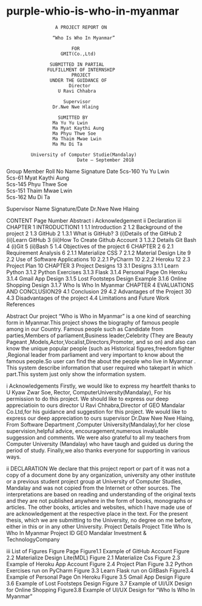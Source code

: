 # purple-whio-is-who-in-myanmar

                      A PROJECT REPORT ON
                      
                     “Who Is Who In Myanmar”
                     
                            FOR
                        GMIT(Co.,Ltd)
                        
                    SUBMITTED IN PARTIAL
                   FULFILLMENT OF INTERNSHIP
                            PROJECT
                    UNDER THE GUIDANCE OF
                           Director
                       U Ravi Chhabra
                       
                         Supervisor
                     Dr.Nwe Nwe Hlaing
                     
                       SUMITTED BY
                     Ma Yu Yu Lwin
                     Ma Myat Kaythi Aung
                     Ma Phyu Thwe Soe
                     Ma Thaim Mwae Lwin
                     Ma Mu Di Ta
                     
             University of Computer Studie(Mandalay)
                              Date – September 2018

Group Member
Roll No	Name	Signature	Date
5cs-160	Yu Yu Lwin		
5cs-61	Myat Kaythi Aung		
5cs-145	Phyu Thwe Soe		
5cs-151	Thaim Mwae Lwin		
5cs-162	Mu Di Ta		

Supervisor Name                                      Signature/Date
Dr.Nwe Nwe Hlaing



















CONTENT
Page Number
Abstract   		i
Acknowledgement		ii
Declaration	                iii
CHAPTER 1             INTRODUCTION1                       1
1.1      Introduction                                                              2
1.2      Background of the project                                         2
1.3      GitHub                                                                       2
1.3.1 What is GitHub?		                              3
(i)Details of the GitHub                                    2
(ii)Learn GitHub                                               3
(iii)How To Create Github Account                3
1.3.2 Details Git Bash                                               4
(i)Git            							    5
(ii)Bash                                                             5
1.4      Objectives of the project 				            6
CHAPTER 2                                  6
2.1     Requirement Analysis                                              6
2.1.1 Materialize CSS                           7
2.1.2 Material Design Lite                    9
2.2    Use of Software Applications                10
2.2.1 PyCharm                                       10
2.2.2 Heroku                                         12
2.3   Project Plan                                     10
CHAPTER 3      Project Designs                                  13
3.1 Designs
3.1.1 Learn Python
3.1.2 Python Exercises
3.1.3 Flask
3.1.4 Personal Page On Heroku
3.1.4 Gmail App Design
3.1.5 Lost Footsteps Design Example
3.1.6 Online Shopping Design
3.1.7 Who Is Who In Myanmar
CHAPTER 4   EVALUATIONS AND CONCLUSION29
4.1 Conclusion  29
4.2 Advantages of the Project  30
4.3 Disadvantages of the project
4.4 Limitations and Future Work
References

Abstract
Our project  “Who is Who in Myanmar” is a  one kind of searching  form in Myanmar.This project shows the biography of famous people among in our Country.
Famous people such as Candidate from parties,Members of parliament,Business leader,Celebrity (They are  Beauty Pageant ,Models,Actor,Vocalist,Directors,Promoter, and so on) and also can know the unique popular people (such as Historical figures,freedom fighter ,Regional leader from  parliament and very important to know about the  famous people.So user can find the about the people who live in Myanmar .
This system describe information that user required who takepart in which part.This system just only show the information  system.













i
Acknowledgements
Firstly, we would like to express my heartfelt thanks to  U Kyaw Zwar Soe, Rector, ComputerUniversity(Mandalay), For  his permission to do this project.
We should like to express our deep appreciatioin to ours director  U Ravi Chhabra,Director of GEO Mandalar Co.Ltd,for his guidance and suggestion for this project.
We would like to express our deep appreciation to ours supervisor Dr.Daw Nwe Nwe Hlaing, From Software Department ,Computer University(Mandalay),for her close supervision,helpful advice, encouragement,numerous invaluable suggession and comments.
We were also grateful to all my teachers from Computer University (Mandalay) who have taugh and guided us during the period of study.
Finally,we also thanks everyone for supporting  in various ways.











ii
DECLARATION
We declare that this project report or part of it was not a copy of a document done by any organization, university any other institute or a previous student project group at University of Computer Studies, Mandalay and was not copied from the Internet or other sources.
The interpretations are based on reading and understanding of the original texts and they are not published anywhere in the form of books, monographs or articles. The other books, articles and websites, which I have made use of are acknowledgement at the respective place in the text. For the present thesis, which we are submitting to the University, no degree on me before, either in this or in any other University.
Project Details
Project Title	Who Is Who In Myanmar
Project ID	GEO Mandalar Investment & TechnologyCompany





iii
List of Figures
Figure                                                                        Page
Figure1.1  Example of GitHub Account
Figure 2.2 Materialize Design Lite(MDL)
Figure 2.1 Materialize Css
Figure 2.3 Example of Heroku App Account
Figure 2.4 Project Plan
Figure 3.2 Python Exercises run on PyCharm
Figure 3.3 Learn Flask run on GitBash
Figure3.4 Example of Personal Page On Heroku
Figure 3.5 Gmail App Design
Figure 3.6 Example of Lost Footsteps Design
Figure 3.7 Example of UI/UX Design for Online Shopping
Figure3.8 Example of UI/UX Design for “Who Is Who In
Myanmar”







 
